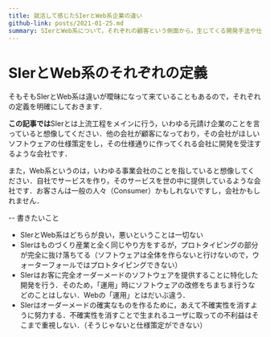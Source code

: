 ```yaml
---
title: 就活して感じたSIerとWeb系企業の違い
github-link: posts/2021-01-25.md
summary: SIerとWeb系について，それぞれの顧客という側面から，生じてくる開発手法や仕事の違いについて，就活して感じたことをまとめます．
---
```


# SIerとWeb系のそれぞれの定義
そもそもSIerとWeb系は違いが曖昧になって来ていることもあるので，それぞれの定義を明確にしておきます．

**この記事では**SIerとは上流工程をメインに行う，いわゆる元請け企業のことを言っていると想像してください．他の会社が顧客になっており，その会社がほしいソフトウェアの仕様策定をし，その仕様通りに作ってくれる会社に開発を受注するような会社です．

また，Web系というのは，いわゆる事業会社のことを指していると想像してください．自社でサービスを作り，そのサービスを世の中に提供しているような会社です．お客さんは一般の人々（Consumer）かもしれないですし，会社かもしれません．

--
書きたいこと

- SIerとWeb系はどちらが良い，悪いということは一切ない
- SIerはものづくり産業と全く同じやり方をするが，プロトタイピングの部分が完全に抜け落ちてる（ソフトウェアは全体を作らないと行けないので，ウォーターフォールではプロトタイピングできない）
- SIerはお客に完全オーダーメードのソフトウェアを提供することに特化した開発を行う．そのため，「運用」時にソフトウェアの改修をちまちま行うなどのことはしない．Webの「運用」とはだいぶ違う．
- SIerはオーダーメードの確実なものを作るために，あえて不確実性を消すように努力する．不確実性を消すことで生まれるユーザに取っての不利益はそこまで重視しない．（そうじゃないと仕様策定ができない）

